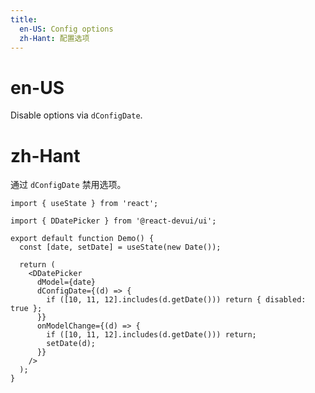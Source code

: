 ```yaml
---
title:
  en-US: Config options
  zh-Hant: 配置选项
---
```


# en-US

Disable options via `dConfigDate`.

# zh-Hant

通过 `dConfigDate` 禁用选项。

```tsx
import { useState } from 'react';

import { DDatePicker } from '@react-devui/ui';

export default function Demo() {
  const [date, setDate] = useState(new Date());

  return (
    <DDatePicker
      dModel={date}
      dConfigDate={(d) => {
        if ([10, 11, 12].includes(d.getDate())) return { disabled: true };
      }}
      onModelChange={(d) => {
        if ([10, 11, 12].includes(d.getDate())) return;
        setDate(d);
      }}
    />
  );
}
```
